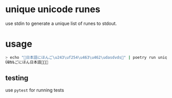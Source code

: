 # unique unicode runes

use stdin to generate a unique list of runes to stdout.

# usage

```sh
> echo "日本語にほんご\u243\uf254\u463\u462\udasdvds" | poetry run unique_unicode_runes
ÚɃѢѣごにほん日本語
```

## testing

use `pytest` for running tests
